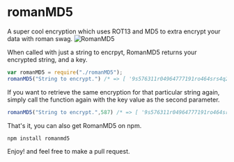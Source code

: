 # romanMD5
A super cool encryption which uses ROT13 and MD5 to extra encrypt your data with roman swag.
![RomanMD5](http://dirkdunn.com/rot13.png "RomanMD5")

When called with just a string to encrpyt, RomanMD5 returns your encrypted string, and a key.

```javascript
var romanMD5 = require("./romanMD5");
romanMD5("String to encrypt.") /* => [ '9s576311r04964777191ro464srs4q20', 587 ] */
```

If you want to retrieve the same encryption for that particular string again, simply call the function
again with the key value as the second parameter.

```javascript
romanMD5("String to encrypt.",587) /* => [ '9s576311r04964777191ro464srs4q20', 587 ] */
```

That's it, you can also get RomanMD5 on npm.

```
npm install romanmd5
```

Enjoy! and feel free to make a pull request.